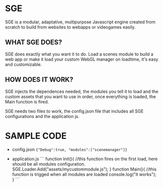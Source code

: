 # SGE
SGE is a modular, adaptative, multipurpose Javascript engine created from scratch to build from websites to webapps or videogames easily.

## WHAT SGE DOES? ##
SGE does exactly what you want it to do.
Load a scenes module to build a web app or make it load your custom WebGL manager on loadtime, it's easy and customizable.

## HOW DOES IT WORK? ##
SGE injects the dependences needed, the modules you tell it to load and the custom assets that you want to use in order, once everything is loaded, the Main function is fired.

SGE needs two files to work, the config.json file that includes all SGE configurations and the application js.

# SAMPLE CODE

- config.json
`{"Debug":true, "modules":["scenemanager"]}`

- application.js
´´´
function Init(){
    //this function fires on the first load, here should be all modules configuration.
    SGE.Loader.Add("assets/mycustommodule.js");
}
function Main(){
    //this function is trigged when all modules are loaded
    console.log("it works");
}
´´´

